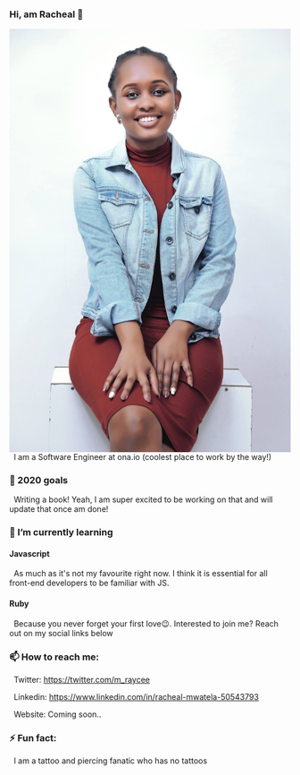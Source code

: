 ### Hi, am Racheal 👋

<img align="left" src="assets/images/IMG_20200803_131641.jpg" />

&nbsp; I am a Software Engineer at ona.io (coolest place to work by the way!)

### 🎯 2020 goals
&nbsp; Writing a book! Yeah, I am super excited to be working on that and will update that once am done!
 
 ### 🌱 I’m currently learning 
 #### Javascript
  &nbsp; As much as it's not my favourite right now. I think it is essential for all front-end developers to be familiar with JS.
 #### Ruby
 &nbsp; Because you never forget your first love😉. Interested to join me? Reach out on my social links below
 
 ### 📫 How to reach me:
 &nbsp; Twitter: https://twitter.com/m_raycee
 
 &nbsp; Linkedin: https://www.linkedin.com/in/racheal-mwatela-50543793
 
 &nbsp; Website: Coming soon..
 
 
 ### ⚡ Fun fact: 
 &nbsp; I am a tattoo and piercing fanatic who has no tattoos
